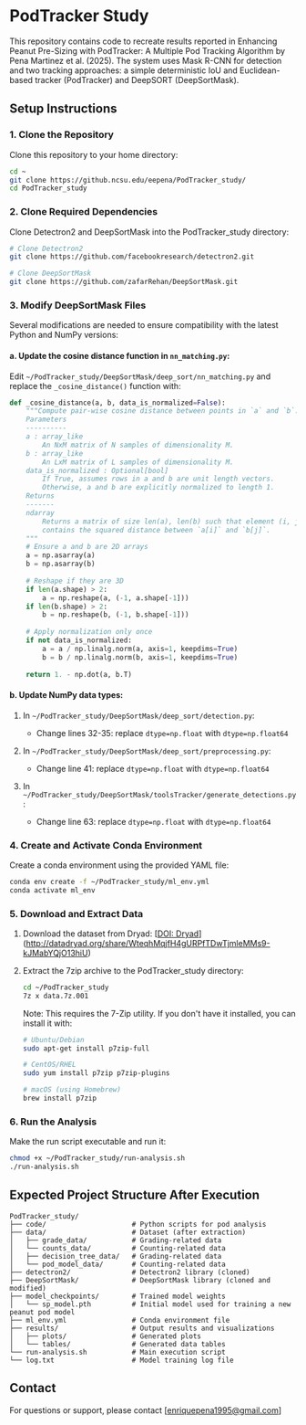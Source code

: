 # PodTracker Study

This repository contains code to recreate results reported in Enhancing Peanut Pre-Sizing with PodTracker: A Multiple Pod Tracking Algorithm by Pena Martinez et al. (2025). The system uses Mask R-CNN for detection and two tracking approaches: a simple deterministic IoU and Euclidean-based tracker (PodTracker) and DeepSORT (DeepSortMask).

## Setup Instructions

### 1. Clone the Repository

Clone this repository to your home directory:

```bash
cd ~
git clone https://github.ncsu.edu/eepena/PodTracker_study/
cd PodTracker_study
```

### 2. Clone Required Dependencies

Clone Detectron2 and DeepSortMask into the PodTracker_study directory:

```bash
# Clone Detectron2
git clone https://github.com/facebookresearch/detectron2.git

# Clone DeepSortMask
git clone https://github.com/zafarRehan/DeepSortMask.git
```

### 3. Modify DeepSortMask Files

Several modifications are needed to ensure compatibility with the latest Python and NumPy versions:

#### a. Update the cosine distance function in `nn_matching.py`:

Edit `~/PodTracker_study/DeepSortMask/deep_sort/nn_matching.py` and replace the `_cosine_distance()` function with:

```python
def _cosine_distance(a, b, data_is_normalized=False):
    """Compute pair-wise cosine distance between points in `a` and `b`.
    Parameters
    ----------
    a : array_like
        An NxM matrix of N samples of dimensionality M.
    b : array_like
        An LxM matrix of L samples of dimensionality M.
    data_is_normalized : Optional[bool]
        If True, assumes rows in a and b are unit length vectors.
        Otherwise, a and b are explicitly normalized to length 1.
    Returns
    -------
    ndarray
        Returns a matrix of size len(a), len(b) such that element (i, j)
        contains the squared distance between `a[i]` and `b[j]`.
    """
    # Ensure a and b are 2D arrays
    a = np.asarray(a)
    b = np.asarray(b)
    
    # Reshape if they are 3D
    if len(a.shape) > 2:
        a = np.reshape(a, (-1, a.shape[-1]))
    if len(b.shape) > 2:
        b = np.reshape(b, (-1, b.shape[-1]))
    
    # Apply normalization only once
    if not data_is_normalized:
        a = a / np.linalg.norm(a, axis=1, keepdims=True)
        b = b / np.linalg.norm(b, axis=1, keepdims=True)
    
    return 1. - np.dot(a, b.T)
```

#### b. Update NumPy data types:

1. In `~/PodTracker_study/DeepSortMask/deep_sort/detection.py`:
   - Change lines 32-35: replace `dtype=np.float` with `dtype=np.float64`

2. In `~/PodTracker_study/DeepSortMask/deep_sort/preprocessing.py`:
   - Change line 41: replace `dtype=np.float` with `dtype=np.float64`

3. In `~/PodTracker_study/DeepSortMask/toolsTracker/generate_detections.py`:
   - Change line 63: replace `dtype=np.float` with `dtype=np.float64`

### 4. Create and Activate Conda Environment

Create a conda environment using the provided YAML file:

```bash
conda env create -f ~/PodTracker_study/ml_env.yml
conda activate ml_env
```

### 5. Download and Extract Data

1. Download the dataset from Dryad: [[DOI: Dryad](http://datadryad.org/share/WteqhMqjfH4gURPfTDwTjmleMMs9-kJMabYQjO13hiU)](http://datadryad.org/share/WteqhMqjfH4gURPfTDwTjmleMMs9-kJMabYQjO13hiU)

2. Extract the 7zip archive to the PodTracker_study directory:
   ```bash
   cd ~/PodTracker_study
   7z x data.7z.001
   ```
   
   Note: This requires the 7-Zip utility. If you don't have it installed, you can install it with:
   ```bash
   # Ubuntu/Debian
   sudo apt-get install p7zip-full
   
   # CentOS/RHEL
   sudo yum install p7zip p7zip-plugins
   
   # macOS (using Homebrew)
   brew install p7zip
   ```

### 6. Run the Analysis

Make the run script executable and run it:

```bash
chmod +x ~/PodTracker_study/run-analysis.sh
./run-analysis.sh
```

## Expected Project Structure After Execution

```
PodTracker_study/
├── code/                     # Python scripts for pod analysis
├── data/                     # Dataset (after extraction)
│   ├── grade_data/           # Grading-related data
│   └── counts_data/          # Counting-related data
│   ├── decision_tree_data/   # Grading-related data
│   └── pod_model_data/       # Counting-related data
├── detectron2/               # Detectron2 library (cloned)
├── DeepSortMask/             # DeepSortMask library (cloned and modified)
├── model_checkpoints/        # Trained model weights
│   └── sp_model.pth          # Initial model used for training a new peanut pod model 
├── ml_env.yml                # Conda environment file
├── results/                  # Output results and visualizations
│   ├── plots/                # Generated plots
│   └── tables/               # Generated data tables
└── run-analysis.sh           # Main execution script
└── log.txt                   # Model training log file
```

## Contact

For questions or support, please contact [enriquepena1995@gmail.com]

